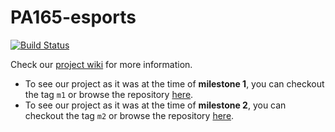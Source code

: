 # PA165-esports
[![Build Status](https://travis-ci.com/kaprijela/PA165-esports.svg?branch=main)](https://travis-ci.com/kaprijela/PA165-esports)

Check our [project wiki](https://github.com/kaprijela/PA165-esports/wiki) for more information.

- To see our project as it was at the time of **milestone 1**, you can checkout the tag `m1` or browse the repository [here](https://github.com/kaprijela/PA165-esports/tree/m1).
- To see our project as it was at the time of **milestone 2**, you can checkout the tag `m2` or browse the repository [here](https://github.com/kaprijela/PA165-esports/tree/m2).
